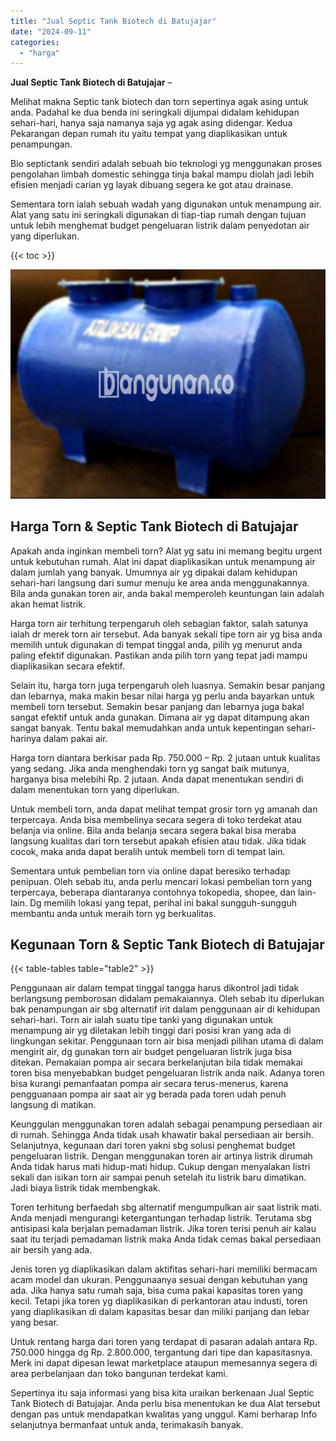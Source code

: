 ```yaml
---
title: "Jual Septic Tank Biotech di Batujajar"
date: "2024-09-11"
categories: 
  - "harga"
---
```


**Jual Septic Tank Biotech di Batujajar** –

Melihat makna Septic tank biotech dan torn sepertinya agak asing untuk anda. Padahal ke dua benda ini seringkali dijumpai didalam kehidupan sehari-hari, hanya saja namanya saja yg agak asing didengar. Kedua Pekarangan depan rumah itu yaitu tempat yang diaplikasikan untuk penampungan.

Bio septictank sendiri adalah sebuah bio teknologi yg menggunakan proses pengolahan limbah domestic sehingga tinja bakal mampu diolah jadi lebih efisien menjadi carian yg layak dibuang segera ke got atau drainase.

Sementara torn ialah sebuah wadah yang digunakan untuk menampung air. Alat yang satu ini seringkali digunakan di tiap-tiap rumah dengan tujuan untuk lebih menghemat budget pengeluaran listrik dalam penyedotan air yang diperlukan.

{{< toc >}}

![Jual Septic Tank Biotech di Batujajar](/images/jual-bio-septictank-09.png)

## Harga Torn & Septic Tank Biotech di Batujajar

Apakah anda inginkan membeli torn? Alat yg satu ini memang begitu urgent untuk kebutuhan rumah. Alat ini dapat diaplikasikan untuk menampung air dalam jumlah yang banyak. Umumnya air yg dipakai dalam kehidupan sehari-hari langsung dari sumur menuju ke area anda menggunakannya. Bila anda gunakan toren air, anda bakal memperoleh keuntungan lain adalah akan hemat listrik.

Harga torn air terhitung terpengaruh oleh sebagian faktor, salah satunya ialah dr merek torn air tersebut. Ada banyak sekali tipe torn air yg bisa anda memilih untuk digunakan di tempat tinggal anda, pilih yg menurut anda paling efektif digunakan. Pastikan anda pilih torn yang tepat jadi mampu diaplikasikan secara efektif.

Selain itu, harga torn juga terpengaruh oleh luasnya. Semakin besar panjang dan lebarnya, maka makin besar nilai harga yg perlu anda bayarkan untuk membeli torn tersebut. Semakin besar panjang dan lebarnya juga bakal sangat efektif untuk anda gunakan. Dimana air yg dapat ditampung akan sangat banyak. Tentu bakal memudahkan anda untuk kepentingan sehari-harinya dalam pakai air.

Harga torn diantara berkisar pada Rp. 750.000 – Rp. 2 jutaan untuk kualitas yang sedang. Jika anda menghendaki torn yg sangat baik mutunya, harganya bisa melebihi Rp. 2 jutaan. Anda dapat menentukan sendiri di dalam menentukan torn yang diperlukan.

Untuk membeli torn, anda dapat melihat tempat grosir torn yg amanah dan terpercaya. Anda bisa membelinya secara segera di toko terdekat atau belanja via online. Bila anda belanja secara segera bakal bisa meraba langsung kualitas dari torn tersebut apakah efisien atau tidak. Jika tidak cocok, maka anda dapat beralih untuk membeli torn di tempat lain.

Sementara untuk pembelian torn via online dapat beresiko terhadap penipuan. Oleh sebab itu, anda perlu mencari lokasi pembelian torn yang terpercaya, beberapa diantaranya contohnya tokopedia, shopee, dan lain-lain. Dg memilih lokasi yang tepat, perihal ini bakal sungguh-sungguh membantu anda untuk meraih torn yg berkualitas.

## Kegunaan Torn & Septic Tank Biotech di Batujajar

{{< table-tables table="table2" >}}

Penggunaan air dalam tempat tinggal tangga harus dikontrol jadi tidak berlangsung pemborosan didalam pemakaiannya. Oleh sebab itu diperlukan bak penampungan air sbg alternatif irit dalam penggunaan air di kehidupan sehari-hari. Torn air ialah suatu tipe tanki yang digunakan untuk menampung air yg diletakan lebih tinggi dari posisi kran yang ada di lingkungan sekitar. Penggunaan torn air bisa menjadi pilihan utama di dalam mengirit air, dg gunakan torn air budget pengeluaran listrik juga bisa ditekan. Pemakaian pompa air secara berkelanjutan bila tidak memakai toren bisa menyebabkan budget pengeluaran listrik anda naik. Adanya toren bisa kurangi pemanfaatan pompa air secara terus-menerus, karena pengguanaan pompa air saat air yg berada pada toren udah penuh langsung di matikan.

Keunggulan menggunakan toren adalah sebagai penampung persediaan air di rumah. Sehingga Anda tidak usah khawatir bakal persediaan air bersih. Selanjutnya, kegunaan dari toren yakni sbg solusi penghemat budget pengeluaran listrik. Dengan menggunakan toren air artinya listrik dirumah Anda tidak harus mati hidup-mati hidup. Cukup dengan menyalakan listri sekali dan isikan torn air sampai penuh setelah itu listrik baru dimatikan. Jadi biaya listrik tidak membengkak.

Toren terhitung berfaedah sbg alternatif mengumpulkan air saat listrik mati. Anda menjadi mengurangi ketergantungan terhadap listrik. Terutama sbg antisipasi kala berjalan pemadaman listrik. Jika toren terisi penuh air kalau saat itu terjadi pemadaman listrik maka Anda tidak cemas bakal persediaan air bersih yang ada.

Jenis toren yg diaplikasikan dalam aktifitas sehari-hari memiliki bermacam acam model dan ukuran. Penggunaanya sesuai dengan kebutuhan yang ada. Jika hanya satu rumah saja, bisa cuma pakai kapasitas toren yang kecil. Tetapi jika toren yg diaplikasikan di perkantoran atau industi, toren yang diaplikasikan di dalam kapasitas besar dan miliki panjang dan lebar yang besar.

Untuk rentang harga dari toren yang terdapat di pasaran adalah antara Rp. 750.000 hingga dg Rp. 2.800.000, tergantung dari tipe dan kapasitasnya. Merk ini dapat dipesan lewat marketplace ataupun memesannya segera di area perbelanjaan dan toko bangunan terdekat kami.

Sepertinya itu saja informasi yang bisa kita uraikan berkenaan Jual Septic Tank Biotech di Batujajar. Anda perlu bisa menentukan ke dua Alat tersebut dengan pas untuk mendapatkan kwalitas yang unggul. Kami berharap Info selanjutnya bermanfaat untuk anda, terimakasih banyak.
